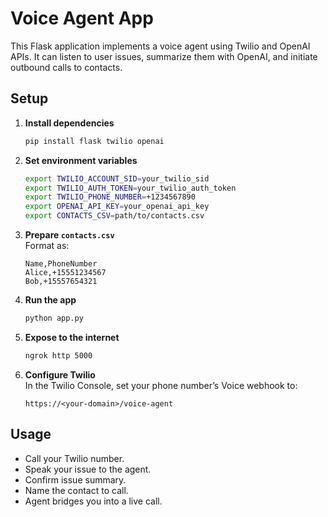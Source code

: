 # Voice Agent App

This Flask application implements a voice agent using Twilio and OpenAI APIs. It can listen to user issues, summarize them with OpenAI, and initiate outbound calls to contacts.

## Setup

1. **Install dependencies**  
   ```bash
   pip install flask twilio openai
   ```

2. **Set environment variables**  
   ```bash
   export TWILIO_ACCOUNT_SID=your_twilio_sid
   export TWILIO_AUTH_TOKEN=your_twilio_auth_token
   export TWILIO_PHONE_NUMBER=+1234567890
   export OPENAI_API_KEY=your_openai_api_key
   export CONTACTS_CSV=path/to/contacts.csv
   ```

3. **Prepare `contacts.csv`**  
   Format as:
   ```
   Name,PhoneNumber
   Alice,+15551234567
   Bob,+15557654321
   ```

4. **Run the app**  
   ```bash
   python app.py
   ```

5. **Expose to the internet**  
   ```bash
   ngrok http 5000
   ```

6. **Configure Twilio**  
   In the Twilio Console, set your phone number’s Voice webhook to:  
   ```
   https://<your-domain>/voice-agent
   ```

## Usage

- Call your Twilio number.
- Speak your issue to the agent.
- Confirm issue summary.
- Name the contact to call.
- Agent bridges you into a live call.

